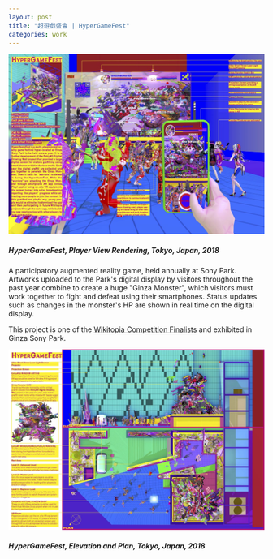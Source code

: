 ```yaml
---
layout: post
title: "超遊戲盛會 | HyperGameFest"
categories: work
---
```


![alt text](/assets/hypergamefest/HyperGameFest1.jpg "HyperGameFest, Main rendering, Tokyo, Japan, 2018")
##### _HyperGameFest, Player View Rendering, Tokyo, Japan, 2018_

A participatory augmented reality game, held annually at Sony Park. Artworks uploaded to the Park's digital display by visitors throughout the past year combine to create a huge "Ginza Monster", which visitors must work together to fight and defeat using their smartphones. Status updates such as changes in the monster's HP are shown in real time on the digital display.

This project is one of the [Wikitopia Competition Finalists](https://wikitopia.jp/competition/entries/2/5/index_en.html) and exhibited in Ginza Sony Park.

![alt text](/assets/hypergamefest/HyperGameFest2.jpg "HyperGameFest, Elevation and Plan, Tokyo, Japan, 2018")
##### _HyperGameFest, Elevation and Plan, Tokyo, Japan, 2018_
